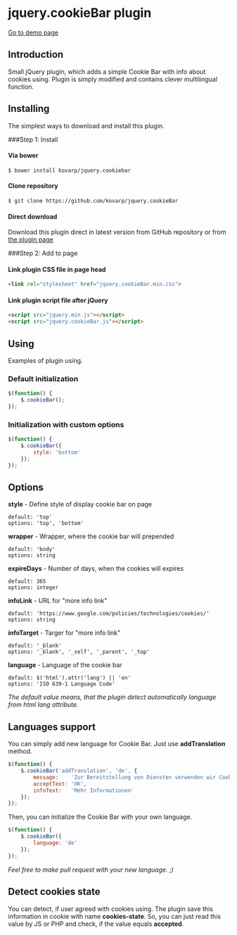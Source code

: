 # jquery.cookieBar plugin
[Go to demo page](http://cookiebar.pavelkovar.cz/)

## Introduction

Small jQuery plugin, which adds a simple Cookie Bar with info about cookies using. Plugin is simply modified and contains clever multilingual function.

## Installing

The simplest ways to download and install this plugin.

###Step 1: Install

#### Via bower
`$ bower install kovarp/jquery.cookiebar`

#### Clone repository
`$ git clone https://github.com/kovarp/jquery.cookieBar`

#### Direct download
Download this plugin direct in latest version from GitHub repository or from [the plugin page](http://cookiebar.pavelkovar.cz/)

###Step 2: Add to page

#### Link plugin CSS file in page head

```html
<link rel="stylesheet" href="jquery.cookieBar.min.css">
```

#### Link plugin script file after jQuery

```html
<script src="jquery.min.js"></script>
<script src="jquery.cookieBar.js"></script>
```
## Using

Examples of plugin using.

### Default initialization

```js
$(function() {
	$.cookieBar();
});
```

### Initialization with custom options

```js
$(function() {
	$.cookieBar({
		style: 'bottom'
	});
});
```

## Options

**style** - Define style of display cookie bar on page
```
default: 'top'
options: 'top', 'bottom'
```

**wrapper** - Wrapper, where the cookie bar will prepended
```
default: 'body'
options: string
```

**expireDays** - Number of days, when the cookies will expires
```
default: 365
options: integer
```

**infoLink** - URL for "more info link"
```
default: 'https://www.google.com/policies/technologies/cookies/'
options: string
```

**infoTarget** - Targer for "more info link"
```
default: '_blank'
options: '_blank', '_self', '_parent', '_top'
```

**language** - Language of the cookie bar
```
default: $('html').attr('lang') || 'en'
options: 'ISO 639-1 Language Code'
```
_The default value means, that the plugin detect automatically language from html lang attribute._

## Languages support

You can simply add new language for Cookie Bar. Just use **addTranslation** method.

```js
$(function() {
	$.cookieBar('addTranslation', 'de', {
		message: 	'Zur Bereitstellung von Diensten verwenden wir Cookies. Durch die Nutzung dieser Website stimmen Sie zu.',
		acceptText:	'OK',
		infoText:	'Mehr Informationen'
	});
});
```

Then, you can initialize the Cookie Bar with your own language.

```js
$(function() {
	$.cookieBar({
		language: 'de'
	});
});
```

_Feel free to make pull request with your new language. ;)_

## Detect cookies state

You can detect, if user agreed with cookies using. The plugin save this information in cookie with name **cookies-state**. So, you can just read this value by JS or PHP and check, if the value equals **accepted**.
